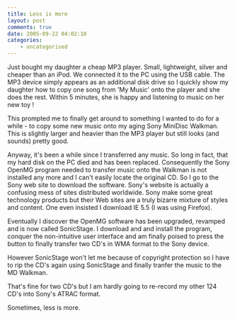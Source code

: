 ```yaml
---
title: Less is more
layout: post
comments: true
date: 2005-09-22 04:02:10
categories:
    - uncategorised
---
```

Just bought my daughter a cheap MP3 player. Small, lightweight, silver
and cheaper than an iPod. We connected it to the PC using the USB
cable.  The MP3 device simply appears as an additional disk drive so I
quickly show my daughter how to copy one song from 'My Music' onto the
player and she does the rest. Within 5 minutes, she is happy and
listening to music on her new toy !

This prompted me to finally get around to something I wanted to do for
a while - to copy some new music onto my aging Sony MiniDisc
Walkman. This is slightly larger and heavier than the MP3 player but
still looks (and sounds) pretty good.

Anyway, it's been a while since I transferred any music. So long in
fact, that my hard disk on the PC died and has been replaced.
Consequently the Sony OpenMG program needed to transfer music onto the
Walkman is not installed any more and I can't easily locate the
original CD. So I go to the Sony web site to download the
software. Sony's website is actually a confusing mess of sites
distributed worldwide.  Sony make some great technology products but
their Web sites are a truly bizarre mixture of styles and content. One
even insisted I download IE 5.5 (I was using Firefox).

Eventually I discover the OpenMG software has been upgraded, revamped
and is now called SonicStage. I download and and install the program,
conquer the non-intuitive user interface and am finally poised to
press the button to finally transfer two CD's in WMA format to the
Sony device.

However SonicStage won't let me because of copyright protection so I
have to rip the CD's again using SonicStage and finally tranfer the
music to the MD Walkman.

That's fine for two CD's but I am hardly going to re-record my other
124 CD's into Sony's ATRAC format.

Sometimes, less is more.
